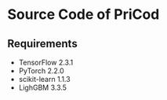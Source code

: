 # Source Code of PriCod
## Requirements
- TensorFlow 2.3.1
- PyTorch 2.2.0
- scikit-learn 1.1.3
- LighGBM 3.3.5
